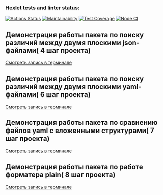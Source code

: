 ### Hexlet tests and linter status:
[![Actions Status](https://github.com/KateChe31/frontend-project-46/actions/workflows/hexlet-check.yml/badge.svg)](https://github.com/KateChe31/frontend-project-46/actions)
[![Maintainability](https://api.codeclimate.com/v1/badges/5aa78443959f4e9bff36/maintainability)](https://codeclimate.com/github/KateChe31/frontend-project-46/maintainability)
[![Test Coverage](https://api.codeclimate.com/v1/badges/5aa78443959f4e9bff36/test_coverage)](https://codeclimate.com/github/KateChe31/frontend-project-46/test_coverage)
[![Node CI](https://github.com/KateChe31/frontend-project-46/actions/workflows/nodejs.yml/badge.svg)](https://github.com/KateChe31/frontend-project-46/actions/workflows/nodejs.yml)
## Демонстрация работы пакета по поиску различий между двумя плоскими json-файлами( 4 шаг проекта)
[Смотреть запись в терминале](https://asciinema.org/a/f4RTtB8ggB8NKnD6jXdoPF2Sf)
## Демонстрация работы пакета по поиску различий между двумя плоскими yaml-файлами( 6 шаг проекта)
[Смотреть запись в терминале](https://asciinema.org/a/a8zBYpVnWOlpfBL52Mub7WIN5)
## Демонстрация работы пакета по сравнению файлов yaml с вложенными структурами( 7 шаг проекта)
[Смотреть запись в терминале](https://asciinema.org/a/DwdMl0SBWqDnMN2NqSRNTSGoF)
## Демонстрация работы пакета по работе форматера plain( 8 шаг проекта)
[Смотреть запись в терминале](https://asciinema.org/a/8ZjzjiVZqUp8xiQv0N5034Dw5)